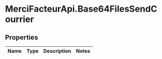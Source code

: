 # MerciFacteurApi.Base64FilesSendCourrier

## Properties
Name | Type | Description | Notes
------------ | ------------- | ------------- | -------------
